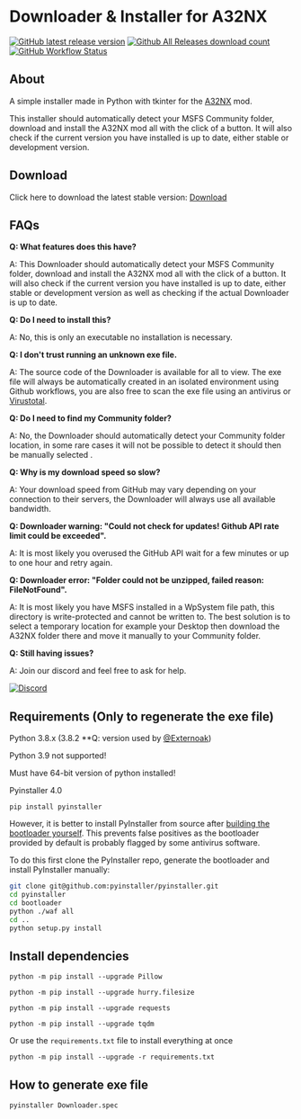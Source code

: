# Downloader & Installer for A32NX

[![GitHub latest release version](https://img.shields.io/github/v/release/Externoak/A32NX-installer.svg?style=plastic)](https://github.com/Externoak/A32NX-installer/releases/latest)
[![Github All Releases download count](https://img.shields.io/github/downloads/Externoak/A32NX-installer/total.svg?style=plastic)](https://github.com/Externoak/A32NX-installer/releases/latest)
[![GitHub Workflow Status](https://img.shields.io/github/workflow/status/Externoak/A32NX-installer/Build?style=plastic)](https://github.com/Externoak/A32NX-installer/actions)

## About

A simple installer made in Python with tkinter for the [A32NX](https://github.com/flybywiresim/a32nx) mod. 

This installer should automatically detect your MSFS Community folder, download and install the A32NX mod all with the click of a button. It will also check if the current version you have installed is up to date, either stable or development version.

## Download

Click here to download the latest stable version: [Download](https://github.com/Externoak/A32NX-installer/releases/latest/download/A32NX_Downloader.zip)

## FAQs

**Q: What features does this have?**
  
A: This Downloader should automatically detect your MSFS Community folder, download and install the A32NX mod all with the click of a button. 
   It will also check if the current version you have installed is up to date, either stable or development version as well as checking if the actual Downloader is up to date.

**Q: Do I need to install this?**
  
A: No, this is only an executable no installation is necessary.
  
**Q: I don't trust running an unknown exe file.**
  
A: The source code of the Downloader is available for all to view. The exe file will always be automatically created in an isolated environment using Github workflows, 
   you are also free to scan the exe file using an antivirus or [Virustotal](https://www.virustotal.com/). 
  
**Q: Do I need to find my Community folder?**
  
A: No, the Downloader should automatically detect your Community folder location, in some rare cases it will not be possible to detect it should then be manually selected .

**Q: Why is my download speed so slow?**
  
A: Your download speed from GitHub may vary depending on your connection to their servers, the Downloader will always use all available bandwidth.
  
**Q: Downloader warning: "Could not check for updates! Github API rate limit could be exceeded".**
  
A: It is most likely you overused the GitHub API wait for a few minutes or up to one hour and retry again. 
  
**Q: Downloader error: "Folder could not be unzipped, failed reason: FileNotFound".**
  
A: It is most likely you have MSFS installed in a WpSystem file path, this directory is write-protected and cannot be written to. 
  The best solution is to select a temporary location for example your Desktop then download the A32NX folder there and move it manually to your Community folder.
  
**Q: Still having issues?**
  
A: Join our discord and feel free to ask for help. 
  
  [![Discord](https://img.shields.io/discord/738864299392630914.svg?label=&logo=discord&logoColor=ffffff&color=7389D8&labelColor=6A7EC2)](https://discord.gg/UjzuHMU)
   
  

## Requirements (Only to regenerate the exe file)

Python 3.8.x (3.8.2 **Q: version used by [@Externoak](https://github.com/Externoak))

Python 3.9 not supported!

Must have 64-bit version of python installed!

Pyinstaller 4.0

`pip install pyinstaller`

However, it is better to install PyInstaller from source after [building the bootloader yourself](https://pyinstaller.readthedocs.io/en/stable/bootloader-building.html). This prevents false positives as the bootloader provided by default is probably flagged by some antivirus software.

To do this first clone the PyInstaller repo, generate the bootloader and install PyInstaller manually:

```sh
git clone git@github.com:pyinstaller/pyinstaller.git
cd pyinstaller
cd bootloader
python ./waf all
cd ..
python setup.py install
```



## Install dependencies

`python -m pip install --upgrade Pillow`

`python -m pip install --upgrade hurry.filesize`

`python -m pip install --upgrade requests`

`python -m pip install --upgrade tqdm`

Or use the `requirements.txt` file to install everything at once

`python -m pip install --upgrade -r requirements.txt`

## How to generate exe file

`pyinstaller Downloader.spec`
